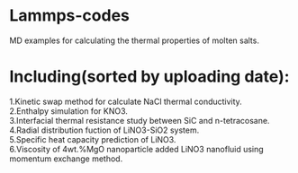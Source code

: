 # Lammps-codes
MD examples for calculating the thermal properties of molten salts.
# Including(sorted by uploading date):
1.Kinetic swap method for calculate NaCl thermal conductivity.  
2.Enthalpy simulation for KNO3.  
3.Interfacial thermal resistance study between SiC and n-tetracosane.  
4.Radial distribution fuction of LiNO3-SiO2 system.  
5.Specific heat capacity prediction of LiNO3.  
6.Viscosity of 4wt.%MgO nanoparticle added LiNO3 nanofluid using momentum exchange method.
